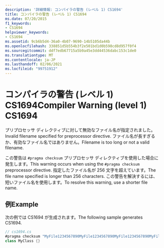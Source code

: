 ```yaml
---
description: '詳細情報: コンパイラの警告 (レベル 1) CS1694'
title: コンパイラの警告 (レベル 1) CS1694
ms.date: 07/20/2015
f1_keywords:
- CS1694
helpviewer_keywords:
- CS1694
ms.assetid: 9cb6b5d4-36a0-4b07-9690-14b5105da44b
ms.openlocfilehash: 338851d5b554b3f2e501bd1d0b598cd8d957f0f4
ms.sourcegitcommit: ddf7edb67715a5b9a45e3dd44536dabc153c1de0
ms.translationtype: MT
ms.contentlocale: ja-JP
ms.lasthandoff: 02/06/2021
ms.locfileid: "99751912"
---
```

# <a name="compiler-warning-level-1-cs1694"></a><span data-ttu-id="91409-103">コンパイラの警告 (レベル 1) CS1694</span><span class="sxs-lookup"><span data-stu-id="91409-103">Compiler Warning (level 1) CS1694</span></span>

<span data-ttu-id="91409-104">プリプロセッサ ディレクティブに対して無効なファイル名が指定されました。</span><span class="sxs-lookup"><span data-stu-id="91409-104">Invalid filename specified for preprocessor directive.</span></span> <span data-ttu-id="91409-105">ファイル名が長すぎるか、有効なファイル名ではありません。</span><span class="sxs-lookup"><span data-stu-id="91409-105">Filename is too long or not a valid filename.</span></span>  
  
 <span data-ttu-id="91409-106">この警告は `#pragma checksum` プリプロセッサ ディレクティブを使用した場合に発生します。</span><span class="sxs-lookup"><span data-stu-id="91409-106">This warning occurs when using the `#pragma checksum` preprocessor directive.</span></span> <span data-ttu-id="91409-107">指定したファイル名が 256 文字を超えています。</span><span class="sxs-lookup"><span data-stu-id="91409-107">The file name specified is longer than 256 characters.</span></span> <span data-ttu-id="91409-108">この警告を解決するには、短いファイル名を使用します。</span><span class="sxs-lookup"><span data-stu-id="91409-108">To resolve this warning, use a shorter file name.</span></span>  
  
## <a name="example"></a><span data-ttu-id="91409-109">例</span><span class="sxs-lookup"><span data-stu-id="91409-109">Example</span></span>  

 <span data-ttu-id="91409-110">次の例では CS1694 が生成されます。</span><span class="sxs-lookup"><span data-stu-id="91409-110">The following sample generates CS1694.</span></span>  
  
```csharp  
// cs1694.cs  
#pragma checksum "MyFile1234567890MyFile1234567890MyFile1234567890MyFile1234567890MyFile1234567890MyFile1234567890MyFile1234567890MyFile1234567890MyFile1234567890MyFile1234567890MyFile1234567890MyFile1234567890MyFile1234567890MyFile1234567890MyFile1234567890MyFile1234567890.txt" {00 01 02 03 04 05 06 07 08 09 0A 0B 0C 0D 0E 0F}   // CS1694  
class MyClass {}  
```

